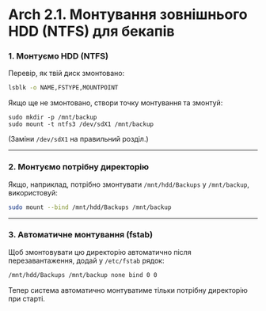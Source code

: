 # Arch 2.1. Монтування зовнішнього HDD (NTFS) для бекапів

### 1. Монтуємо HDD (NTFS)

Перевір, як твій диск змонтовано:

```bash
lsblk -o NAME,FSTYPE,MOUNTPOINT
```

Якщо ще не змонтовано, створи точку монтування та змонтуй:

```backup
sudo mkdir -p /mnt/backup
sudo mount -t ntfs3 /dev/sdX1 /mnt/backup
```

(Заміни `/dev/sdX1` на правильний розділ.)

---

### 2. Монтуємо потрібну директорію

Якщо, наприклад, потрібно змонтувати `/mnt/hdd/Backups` у `/mnt/backup`, використовуй:

```bash
sudo mount --bind /mnt/hdd/Backups /mnt/backup
```

---

### 3. Автоматичне монтування (fstab)

Щоб змонтовувати цю директорію автоматично після перезавантаження, додай у `/etc/fstab` рядок:

```bash
/mnt/hdd/Backups /mnt/backup none bind 0 0
```

Тепер система автоматично монтуватиме тільки потрібну директорію при старті.
